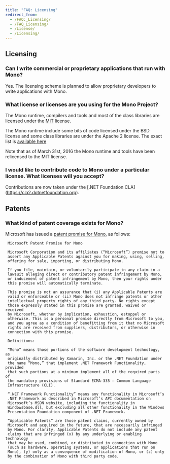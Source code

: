 ```yaml
---
title: "FAQ: Licensing"
redirect_from:
  - /FAQ:_Licensing/
  - /FAQ_Licensing/
  - /License/
  - /Licensing/
---
```


Licensing
---------

### Can I write commercial or proprietary applications that run with Mono?

Yes. The licensing scheme is planned to allow proprietary developers to write applications with Mono.

### What license or licenses are you using for the Mono Project?

The Mono runtime, compilers and tools and most of the class libraries are licensed under the [MIT](http://www.opensource.org/licenses/mit-license.html) license.

The Mono runtime include some bits of code licensed under the BSD license and some class libraries are under the Apache 2 license.   The exact list is [available here](https://github.com/mono/mono/blob/master/LICENSE)

Note that as of March 31st, 2016 the Mono runtime and tools have been relicensed to the MIT license.

### I would like to contribute code to Mono under a particular license. What licenses will you accept?

Contributions are now taken under the [.NET Foundation CLA] (https://cla2.dotnetfoundation.org).

Patents
-------

### What kind of patent coverage exists for Mono?

Microsoft has issued a [patent promise for Mono](https://github.com/mono/mono/blob/master/PATENTS.TXT), as follows:


     Microsoft Patent Promise for Mono
     
     Microsoft Corporation and its affiliates (“Microsoft”) promise not to
     assert any Applicable Patents against you for making, using, selling,
     offering for sale, importing, or distributing Mono.
     
     If you file, maintain, or voluntarily participate in any claim in a
     lawsuit alleging direct or contributory patent infringement by Mono,
     or inducement of patent infringement by Mono, then your rights under
     this promise will automatically terminate.
     
     This promise is not an assurance that (i) any Applicable Patents are
     valid or enforceable or (ii) Mono does not infringe patents or other
     intellectual property rights of any third party. No rights except
     those expressly stated in this promise are granted, waived or received
     by Microsoft, whether by implication, exhaustion, estoppel or
     otherwise. This is a personal promise directly from Microsoft to you,
     and you agree as a condition of benefitting from it that no Microsoft
     rights are received from suppliers, distributors, or otherwise in
     connection with this promise.
     
     Definitions:
     
     “Mono” means those portions of the software development technology, as
     originally distributed by Xamarin, Inc. or the .NET Foundation under
     the name “Mono,” that implement .NET Framework Functionality, provided
     that such portions at a minimum implement all of the required parts of
     the mandatory provisions of Standard ECMA-335 – Common Language
     Infrastructure (CLI).
     
     “.NET Framework Functionality” means any functionality in Microsoft’s
     .NET Framework as described in Microsoft’s API documentation on
     Microsoft’s MSDN website, including the functionality in
     Windowsbase.dll, but excluding all other functionality in the Windows
     Presentation Foundation component of .NET Framework.
     
     “Applicable Patents” are those patent claims, currently owned by
     Microsoft and acquired in the future, that are necessarily infringed
     by Mono. For clarity, Applicable Patents do not include any patent
     claims that are infringed (x) by any underlying or enabling technology
     that may be used, combined, or distributed in connection with Mono
     (such as hardware, operating systems, or applications that run on
     Mono), (y) only as a consequence of modification of Mono, or (z) only
     by the combination of Mono with third party code.



